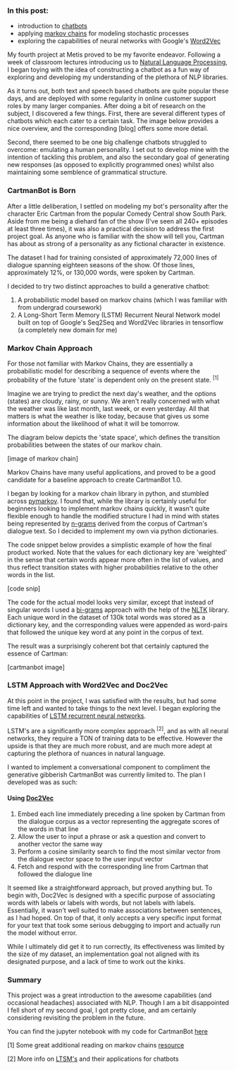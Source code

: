 ### In this post: 
* introduction to [chatbots](https://en.wikipedia.org/wiki/Chatbot)
* applying [markov chains](https://en.wikipedia.org/wiki/Markov_chain) for modeling stochastic processes
* exploring the capabilities of neural networks with Google's [Word2Vec](https://en.wikipedia.org/wiki/Word2vec)

My fourth project at Metis proved to be my favorite endeavor. Following a week of classroom lectures introducing us to [Natural Language Processing](https://en.wikipedia.org/wiki/Natural_language_processing), I began toying with the idea of constructing a chatbot as a fun way of exploring and developing my understanding of the plethora of NLP libraries. 

As it turns out, both text and speech based chatbots are quite popular these days, and are deployed with some regularity in online customer support roles by many larger companies. After doing a bit of research on the subject, I discovered a few things. First, there are several different types of chatbots which each cater to a certain task. The image below provides a nice overview, and the corresponding [blog] offers some more detail.

Second, there seemed to be one big challenge chatbots struggled to overcome: emulating a human personality. I set out to develop mine with the intention of tackling this problem, and also the secondary goal of generating new responses (as opposed to explicitly programmed ones) whilst also maintaining some semblence of grammatical structure.

### CartmanBot is Born

After a little deliberation, I settled on modeling my bot's personality after the character Eric Cartman from the popular Comedy Central show South Park. Aside from me being a diehard fan of the show (I've seen all 240+ episodes at least three times), it was also a practical decision to address the first project goal. As anyone who is familiar with the show will tell you, Cartman has about as strong of a personality as any fictional character in existence. 

The dataset I had for training consisted of approximately 72,000 lines of dialogue spanning eighteen seasons of the show. Of those lines, approximately 12%, or 130,000 words, were spoken by Cartman. 

I decided to try two distinct approaches to build a generative chatbot:
1. A probabilistic model based on markov chains (which I was familiar with from undergrad coursework)
2. A Long-Short Term Memory (LSTM) Recurrent Neural Network model built on top of Google's Seq2Seq and Word2Vec libraries in tensorflow (a completely new domain for me)

### Markov Chain Approach

For those not familiar with Markov Chains, they are essentially a probabilistic model for describing a sequence of events where the probability of the future 'state' is dependent only on the present state. <sup>[1]</sup> 

Imagine we are trying to predict the next day's weather, and the options (states) are cloudy, rainy, or sunny. We aren't really concerned with what the weather was like last month, last week, or even yesterday. All that matters is what the weather is like today, because that gives us some information about the likelihood of what it will be tomorrow.

The diagram below depicts the 'state space', which defines the transition probabilities between the states of our markov chain.

[image of markov chain]

Markov Chains have many useful applications, and proved to be a good candidate for a baseline approach to create CartmanBot 1.0.

I began by looking for a markov chain library in python, and stumbled across [pymarkov](https://pypi.python.org/pypi/PyMarkov). I found that, while the library is certainly useful for beginners looking to implement markov chains quickly, it wasn't quite flexible enough to handle the modified structure I had in mind with states being represented by [n-grams](https://en.wikipedia.org/wiki/N-gram) derived from the corpus of Cartman's dialogue text. So I decided to implement my own via python dictionaries.

The code snippet below provides a simplistic example of how the final product worked. Note that the values for each dictionary key are 'weighted' in the sense that certain words appear more often in the list of values, and thus reflect transition states with higher probabilities relative to the other words in the list.

[code snip]

The code for the actual model looks very similar, except that instead of singular words I used a [bi-grams](https://en.wikipedia.org/wiki/Bigram) approach with the help of the [NLTK](http://www.nltk.org/book/ch01.html) library. Each unique word in the dataset of 130k total words was stored as a dictionary key, and the corresponding values were appended as word-pairs that followed the unique key word at any point in the corpus of text.

The result was a surprisingly coherent bot that certainly captured the essence of Cartman:

[cartmanbot image]

### LSTM Approach with Word2Vec and Doc2Vec

At this point in the project, I was satisfied with the results, but had some time left and wanted to take things to the next level. I began exploring the capabilities of [LSTM recurrent neural networks](http://colah.github.io/posts/2015-08-Understanding-LSTMs/).

LSTM's are a significantly more complex approach <sup>[2]</sup>, and as with all neural networks, they require a TON of training data to be effective. However the upside is that they are much more robust, and are much more adept at capturing the plethora of nuances in natural language. 

I wanted to implement a conversational component to compliment the generative gibberish CartmanBot was currently limited to. The plan I developed was as such:

#### Using [Doc2Vec](https://deeplearning4j.org/doc2vec)

1. Embed each line immediately preceding a line spoken by Cartman from the dialogue corpus as a vector representing the aggregate scores of the words in that line
2. Allow the user to input a phrase or ask a question and convert to another vector the same way
3. Perform a cosine similarity search to find the most similar vector from the dialogue vector space to the user input vector
4. Fetch and respond with the corresponding line from Cartman that followed the dialogue line

It seemed like a straightforward approach, but proved anything but. To begin with, Doc2Vec is designed with a specific purpose of associating words with labels or labels with words, but not labels with labels. Essentially, it wasn't well suited to make associations between sentences, as I had hoped. On top of that, it only accepts a very specific input format for your text that took some serious debugging to import and actually run the model without error.

While I ultimately did get it to run correctly, its effectiveness was limited by the size of my dataset, an implementation goal not aligned with its designated purpose, and a lack of time to work out the kinks.

### Summary
This project was a great introduction to the awesome capabilities (and occasional headaches) associated with NLP. Though I am a bit disappointed I fell short of my second goal, I got pretty close, and am certainly considering revisiting the problem in the future. 

You can find the jupyter notebook with my code for CartmanBot [here](https://github.com/cjstef/MetisProjects/blob/master/Proj4.ipynb)

[1] Some great additional reading on markov chains [resource](http://setosa.io/ev/markov-chains/) 

[2] More info on [LTSM's](http://lauragelston.ghost.io/speakeasy-pt2/0) and their applications for chatbots



